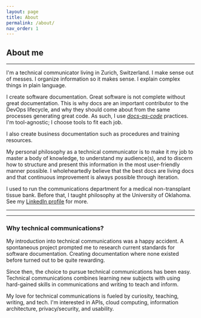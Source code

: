 ```yaml
---
layout: page
title: About
permalink: /about/
nav_order: 1
---
```


## About me

---

I'm a technical communicator living in Zurich, Switzerland. I make sense out of messes. I organize information so it makes sense. I explain complex things in plain language. 

I create software documentation. Great software is not complete without great documentation. This is why docs are an important contributor to the DevOps lifecycle, and why they should come about from the same processes generating great code. As such, I use [*docs-as-code*](https://www.writethedocs.org/guide/docs-as-code/) practices. I'm tool-agnostic; I choose tools to fit each job.

I also create business documentation such as procedures and training resources.

My personal philosophy as a technical communicator is to make it my job to master a body of knowledge, to understand my audience(s), and to discern how to structure and present this information in the most user-friendly manner possible. I wholeheartedly believe that the best docs are living docs and that continuous improvement is always possible through iteration.

I used to run the communications department for a medical non-transplant tissue bank. Before that, I taught philosophy at the University of Oklahoma. See my [LinkedIn profile](https://www.linkedin.com/in/casey-stull) for more.

[//]: #

---
---
### Why technical communications?  

My introduction into technical communications was a happy accident. A spontaneous project prompted me to research current standards for software documentation. Creating documentation where none existed before turned out to be quite rewarding.

Since then, the choice to pursue technical communications has been easy. Technical communications combines learning new subjects with using hard-gained skills in communications and writing to teach and inform.

My love for technical communications is fueled by curiosity, teaching, writing, and tech. I'm interested in APIs, cloud computing, information architecture, privacy/security, and usability.
